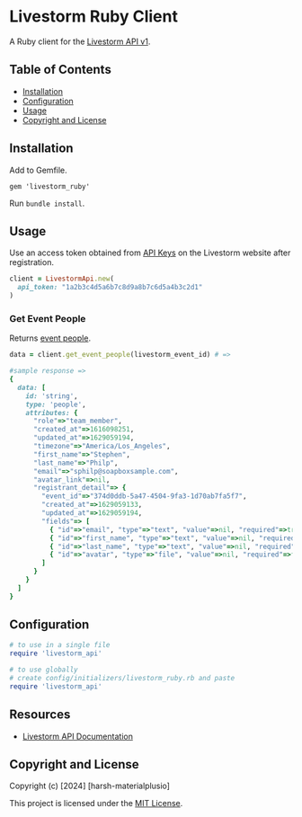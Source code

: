 Livestorm Ruby Client
=======================

A Ruby client for the [Livestorm API v1](https://github.com/Material-Dev/livestorm_ruby).


## Table of Contents

- [Installation](#installation)
- [Configuration](#configuration)
- [Usage](#usage)
- [Copyright and License](#copyright-and-license)

## Installation

Add to Gemfile.

```
gem 'livestorm_ruby'
```

Run `bundle install`.

## Usage

Use an access token obtained from [API Keys](https://app.livestorm.co/) on the Livestorm website after registration.

```ruby
client = LivestormApi.new(
  api_token: "1a2b3c4d5a6b7c8d9a8b7c6d5a4b3c2d1"
)
```


### Get Event People

Returns [event people](https://api.livestorm.co/v1/events/id/people).

```ruby
data = client.get_event_people(livestorm_event_id) # => 

#sample response =>
{
  data: [
    id: 'string',
    type: 'people',
    attributes: {
      "role"=>"team_member",
      "created_at"=>1616098251,
      "updated_at"=>1629059194,
      "timezone"=>"America/Los_Angeles",
      "first_name"=>"Stephen",
      "last_name"=>"Philp",
      "email"=>"sphilp@soapboxsample.com",
      "avatar_link"=>nil,
      "registrant_detail"=> {
        "event_id"=>"374d0ddb-5a47-4504-9fa3-1d70ab7fa5f7",
        "created_at"=>1629059133,
        "updated_at"=>1629059194,
        "fields"=> [
          { "id"=>"email", "type"=>"text", "value"=>nil, "required"=>true },
          { "id"=>"first_name", "type"=>"text", "value"=>nil, "required"=>true },
          { "id"=>"last_name", "type"=>"text", "value"=>nil, "required"=>true },
          { "id"=>"avatar", "type"=>"file", "value"=>nil, "required"=>false }
        ]
      }
    }
  ]
}
```


## Configuration

```ruby
# to use in a single file
require 'livestorm_api'

# to use globally
# create config/initializers/livestorm_ruby.rb and paste
require 'livestorm_api'
```

## Resources

* [Livestorm API Documentation](https://api.livestorm.co/v1)


## Copyright and License

Copyright (c) [2024] [harsh-materialplusio]

This project is licensed under the [MIT License](LICENSE.md).
